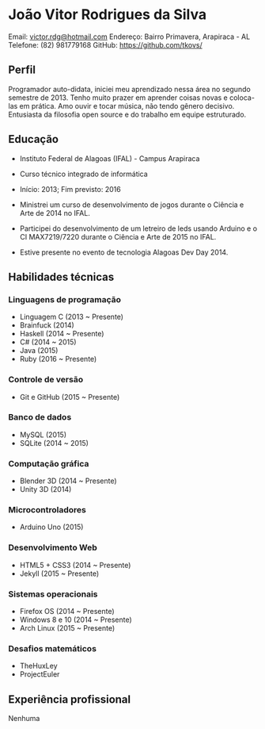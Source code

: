 # João Vitor Rodrigues da Silva

Email: victor.rdg@hotmail.com
Endereço: Bairro Primavera, Arapiraca - AL
Telefone: (82) 981779168
GitHub: https://github.com/tkovs/

## Perfil
Programador auto-didata, iniciei meu aprendizado nessa área no segundo semestre de 2013. Tenho muito prazer em aprender coisas novas e coloca-las em prática. Amo ouvir e tocar música, não tendo gênero decisivo. Entusiasta da filosofia open source e do trabalho em equipe estruturado.

## Educação

- Instituto Federal de Alagoas (IFAL) - Campus Arapiraca
 - Curso técnico integrado de informática
 - Início: 2013; Fim previsto: 2016

- Ministrei um curso de desenvolvimento de jogos durante o Ciência e Arte de 2014 no IFAL.

- Participei do desenvolvimento de um letreiro de leds usando Arduino e o CI MAX7219/7220 durante o Ciência e Arte de 2015 no IFAL.

- Estive presente no evento de tecnologia Alagoas Dev Day 2014.

## Habilidades técnicas

### Linguagens de programação

- Linguagem C (2013 ~ Presente)
- Brainfuck (2014)
- Haskell (2014 ~ Presente)
- C# (2014 ~ 2015)
- Java (2015)
- Ruby (2016 ~ Presente)

### Controle de versão

- Git e GitHub (2015 ~ Presente)

### Banco de dados

- MySQL (2015)
- SQLite (2014 ~ 2015)

### Computação gráfica

- Blender 3D (2014 ~ Presente)
- Unity 3D (2014)

### Microcontroladores

- Arduino Uno (2015)

### Desenvolvimento Web

- HTML5 + CSS3 (2014 ~ Presente)
- Jekyll (2015 ~ Presente)

### Sistemas operacionais

- Firefox OS (2014 ~ Presente)
- Windows 8 e 10 (2014 ~ Presente)
- Arch Linux (2015 ~ Presente)

### Desafios matemáticos

- TheHuxLey
- ProjectEuler

## Experiência profissional

Nenhuma